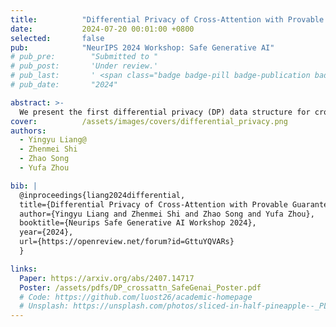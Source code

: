 ```yaml
---
title:          "Differential Privacy of Cross-Attention with Provable Guarantee"
date:           2024-07-20 00:01:00 +0800
selected:       false
pub:            "NeurIPS 2024 Workshop: Safe Generative AI"
# pub_pre:        "Submitted to "
# pub_post:       'Under review.'
# pub_last:       ' <span class="badge badge-pill badge-publication badge-success">Spotlight</span>'
# pub_date:       "2024"

abstract: >-
  We present the first differential privacy (DP) data structure for cross-attention modules—securing sensitive information in key and value matrices across AI applications like retrieval-augmented generation and guided stable diffusion—with theoretical guarantees on privacy and efficiency, robustness to adaptive attacks, and potential to inspire future privacy designs in large generative models.
cover:          /assets/images/covers/differential_privacy.png
authors:
  - Yingyu Liang@
  - Zhenmei Shi
  - Zhao Song
  - Yufa Zhou

bib: |
  @inproceedings{liang2024differential,
  title={Differential Privacy of Cross-Attention with Provable Guarantee},
  author={Yingyu Liang and Zhenmei Shi and Zhao Song and Yufa Zhou},
  booktitle={Neurips Safe Generative AI Workshop 2024},
  year={2024},
  url={https://openreview.net/forum?id=GttuYQVARs}
  }

links:
  Paper: https://arxiv.org/abs/2407.14717
  Poster: /assets/pdfs/DP_crossattn_SafeGenai_Poster.pdf
  # Code: https://github.com/luost26/academic-homepage
  # Unsplash: https://unsplash.com/photos/sliced-in-half-pineapple--_PLJZmHZzk
---
```

